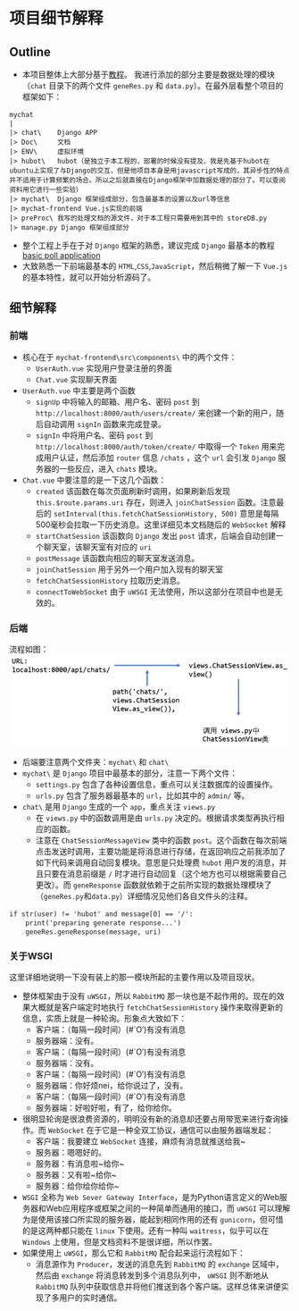 # 项目细节解释
## Outline
* 本项目整体上大部分基于[教程](https://danidee10.github.io/2018/01/01/realtime-django-1.html)。
我进行添加的部分主要是数据处理的模块（`chat` 目录下的两个文件 `geneRes.py` 和 `data.py`）。在最外层看整个项目的框架如下：
```
mychat
|
|> chat\    Django APP
|> Doc\     文档
|> ENV\     虚拟环境
|> hubot\   hubot（是独立于本工程的，部署的时候没有提及，我是先基于hubot在ubuntu上实现了与Django的交互，但是他项目本身是用javascript写成的，其异步性的特点并不适用于计算频繁的场合。所以之后就直接在Django框架中加数据处理的部分了。可以查阅资料用它进行一些实验）
|> mychat\  Django 框架组成部分，包含最基本的设置以及url等信息
|> mychat-frontend Vue.js实现的前端
|> preProc\ 我写的处理文档的源文件，对于本工程只需要用到其中的 storeDB.py
|> manage.py Django 框架组成部分
```
* 整个工程上手在于对 `Django` 框架的熟悉，建议完成 `Django`  最基本的教程 [basic poll application](https://docs.djangoproject.com/en/2.1/intro/tutorial01/)
* 大致熟悉一下前端最基本的 `HTML`,`CSS`,`JavaScript`，然后稍微了解一下 `Vue.js` 的基本特性，就可以开始分析源码了。
## 细节解释
### 前端
* 核心在于 `mychat-frontend\src\components\` 中的两个文件：
    * `UserAuth.vue` 实现用户登录注册的界面
    * `Chat.vue` 实现聊天界面
* `UserAuth.vue` 中主要是两个函数
    * `signUp` 中将输入的邮箱、用户名、密码 `post` 到 `http://localhost:8000/auth/users/create/` 来创建一个新的用户，随后自动调用 `signIn` 函数来完成登录。
    * `signIn` 中将用户名、密码 `post` 到 `http://localhost:8000/auth/token/create/` 中取得一个 `Token` 用来完成用户认证，然后添加 `router` 信息 `/chats` ，这个 `url` 会引发 `Django` 服务器的一些反应，进入 `chats` 模块。
* `Chat.vue` 中要注意的是一下这几个函数：
    * `created` 该函数在每次页面刷新时调用，如果刷新后发现`this.$route.params.uri` 存在，则进入 `joinChatSession` 函数。注意最后的 `setInterval(this.fetchChatSessionHistory, 500)` 意思是每隔500毫秒会拉取一下历史消息。这里详细见本文档随后的 `WebSocket` 解释
    * `startChatSession` 该函数向 `Django` 发出 `post` 请求，后端会自动创建一个聊天室，该聊天室有对应的 `uri` 
    * `postMessage` 该函数向相应的聊天室发送消息。
    * `joinChatSession` 用于另外一个用户加入现有的聊天室
    * `fetchChatSessionHistory` 拉取历史消息。
    * `connectToWebSocket` 由于 `uWSGI` 无法使用，所以这部分在项目中也是无效的。
### 后端
流程如图：![](./URLflow.png)
* 后端要注意两个文件夹：`mychat\` 和 `chat\`
* `mychat\` 是 `Django` 项目中最基本的部分，注意一下两个文件：
    * `settings.py` 包含了各种设置信息，重点可以关注数据库的设置操作。
    * `urls.py` 包含了服务器最基本的 `url`，比如其中的 `admin/` 等。
* `chat\` 是用 `Django` 生成的一个 `app`，重点关注 `views.py`
    * 在 `views.py` 中的函数调用是由 `urls.py` 决定的。根据请求类型再执行相应的函数。
    * 注意在 `ChatSessionMessageView` 类中的函数 `post`。这个函数在每次前端点击发送时调用，主要功能是将消息进行存储，在返回响应之前我添加了如下代码来调用自动回复模块。意思是只处理费 `hubot` 用户发的消息，并且只要在消息前缀是 `/` 时才进行自动回复（这个地方也可以根据需要自己更改）。而 `geneResponse` 函数就依赖于之前所实现的数据处理模块了（`geneRes.py`和`data.py`）详细情况见他们各自文件头的注释。
```
if str(user) != 'hubot' and message[0] == '/':
    print('preparing generate response...')
    geneRes.geneResponse(message, uri)
```

### 关于WSGI
这里详细地说明一下没有装上的那一模块所起的主要作用以及项目现状。
* 整体框架由于没有 `uWSGI`，所以 `RabbitMQ` 那一块也是不起作用的。现在的效果大概就是客户端定时地执行 `fetchChatSessionHistory` 操作来取得更新的信息，实质上就是一种轮询。形象点大致如下：
    * 客户端：（每隔一段时间）(#`O′)有没有消息
    * 服务器端：没有。
    * 客户端：（每隔一段时间）(#`O′)有没有消息
    * 服务器端：没有。  
    * 客户端：（每隔一段时间）(#`O′)有没有消息
    * 服务器端：你好烦nei，给你说过了，没有。
    * 客户端：（每隔一段时间）(#`O′)有没有消息
    * 服务器端：好啦好啦，有了，给你给你。
* 很明显轮询是很浪费资源的，明明没有新的消息却还要占用带宽来进行查询操作。而 `WebSocket` 在于它是一种全双工协议，通信可以由服务器端发起：
    * 客户端：我要建立 `WebSocket` 连接，麻烦有消息就推送给我~
    * 服务器：嗯嗯好的。
    * 服务器：有消息啦~给你~
    * 服务器：又有啦~给你~
    * 服务器：给你给你给你~
* `WSGI` 全称为 `Web Sever Gateway Interface`，是为Python语言定义的Web服务器和Web应用程序或框架之间的一种简单而通用的接口，而 `uWSGI` 可以理解为是使用该接口所实现的服务器，能起到相同作用的还有 `gunicorn`，但可惜的是这两种都只能在 `linux` 下使用。还有一种叫 `waitress`，似乎可以在 `Windows` 上使用，但是文档资料不是很详细，所以作罢。
* 如果使用上 `uWSGI`，那么它和 `RabbitMQ` 配合起来运行流程如下：
    * 消息源作为 `Producer`，发送的消息先到 `RabbitMQ` 的 `exchange` 区域中，然后由 `exchange` 将消息转发到多个消息队列中， `uWSGI` 则不断地从 `RabbitMQ` 队列中获取信息并将他们推送到各个客户端。这样总体来讲便实现了多用户的实时通信。